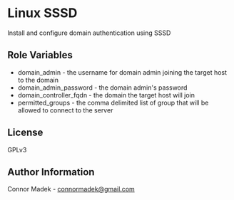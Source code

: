 Linux SSSD
=========

Install and configure domain authentication using SSSD


Role Variables
--------------
- domain_admin - the username for domain admin joining the target host to the domain
- domain_admin_password - the domain admin's password
- domain_controller_fqdn - the domain the target host will join
- permitted_groups - the comma delimited list of group that will be allowed to connect to the server

License
-------

GPLv3

Author Information
------------------

Connor Madek - connormadek@gmail.com
